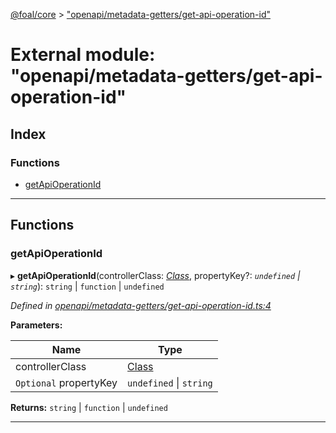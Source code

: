 [@foal/core](../README.md) > ["openapi/metadata-getters/get-api-operation-id"](../modules/_openapi_metadata_getters_get_api_operation_id_.md)

# External module: "openapi/metadata-getters/get-api-operation-id"

## Index

### Functions

* [getApiOperationId](_openapi_metadata_getters_get_api_operation_id_.md#getapioperationid)

---

## Functions

<a id="getapioperationid"></a>

###  getApiOperationId

▸ **getApiOperationId**(controllerClass: *[Class](_core_class_interface_.md#class)*, propertyKey?: *`undefined` \| `string`*): `string` \| `function` \| `undefined`

*Defined in [openapi/metadata-getters/get-api-operation-id.ts:4](https://github.com/FoalTS/foal/blob/538afb23/packages/core/src/openapi/metadata-getters/get-api-operation-id.ts#L4)*

**Parameters:**

| Name | Type |
| ------ | ------ |
| controllerClass | [Class](_core_class_interface_.md#class) |
| `Optional` propertyKey | `undefined` \| `string` |

**Returns:** `string` \| `function` \| `undefined`

___


